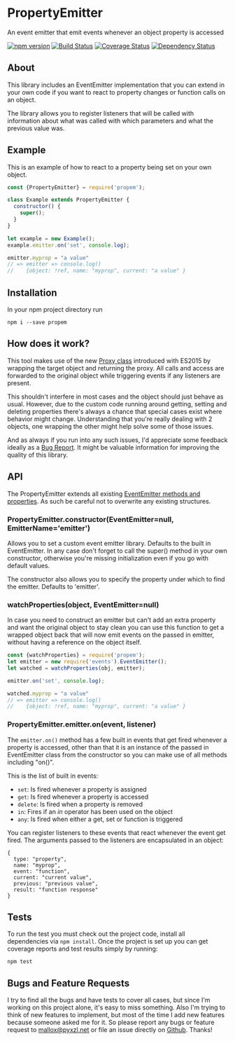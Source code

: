 # PropertyEmitter
An event emitter that emit events whenever an object property is accessed

[![npm version](https://badge.fury.io/js/propem.svg)](http://badge.fury.io/js/propem)
[![Build Status](https://travis-ci.org/mallocator/PropertyEmitter.svg?branch=master)](https://travis-ci.org/mallocator/PropertyEmitter)
[![Coverage Status](https://coveralls.io/repos/mallocator/PropertyEmitter/badge.svg?branch=master&service=github)](https://coveralls.io/github/mallocator/PropertyEmitter?branch=master)
[![Dependency Status](https://david-dm.org/mallocator/PropertyEmitter.svg)](https://david-dm.org/mallocator/PropertyEmitter)


## About
This library includes an EventEmitter implementation that you can extend in your
own code if you want to react to property changes or function calls on an object.

The library allows you to register listeners that will be called with information
about what was called with which parameters and what the previous value was.


## Example
This is an example of how to react to a property being set on your own object.

```Javascript
const {PropertyEmitter} = require('propem');

class Example extends PropertyEmitter {
  constructor() {
    super();
  }
}

let example = new Example();
example.emitter.on('set', console.log);

emitter.myprop = "a value"
// => emitter => console.log()
//    {object: !ref, name: "myprop", current: "a value" }
```


## Installation
In your npm project directory run

```
npm i --save propem
```


## How does it work?
This tool makes use of the new [Proxy class](https://developer.mozilla.org/en-US/docs/Web/JavaScript/Reference/Global_Objects/Proxy)
introduced with ES2015 by wrapping the target object and returning the proxy. All calls
and access are forwarded to the original object while triggering events if any listeners
are present.

This shouldn't interfere in most cases and the object should just behave as usual. However,
due to the custom code running around getting, setting and deleting properties there's
always a chance that special cases exist where behavior might change. Understanding that
you're really dealing with 2 objects, one wrapping the other might help solve some of those
issues.

And as always if you run into any such issues, I'd appreciate some feedback ideally as a 
[Bug Report](https://github.com/mallocator/PropertyEmitter/issues). It might be valuable
information for improving the quality of this library.  


## API
The PropertyEmitter extends all existing [EventEmitter methods and properties](https://nodejs.org/api/events.html#events_class_eventemitter).
As such be careful not to overwrite any existing structures.

### PropertyEmitter.constructor(EventEmitter=null, EmitterName='emitter')
Allows you to set a custom event emitter library. Defaults to the built
in EventEmitter. In any case don't forget to call the super() method in your
own constructor, otherwise you're missing initialization even if you go with
default values.

The constructor also allows you to specify the property under which to find the
emitter. Defaults to 'emitter'.

### watchProperties(object, EventEmitter=null)
In case you need to construct an emitter but can't add an extra property and want
the original object to stay clean you can use this function to get a wrapped object
back that will now emit events on the passed in emitter, without having a reference
on the object itself.

```Javascript
const {watchProperties} = require('propem');
let emitter = new require('events').EventEmitter();
let watched = watchProperties(obj, emitter);

emitter.on('set', console.log);

watched.myprop = "a value"
// => emitter => console.log()
//    {object: !ref, name: "myprop", current: "a value" }
```

### PropertyEmitter.emitter.on(event, listener)
The ```emitter.on()``` method has a few built in events that get fired whenever 
a property is accessed, other than that it is an instance of the passed in EventEmitter
class from the constructor so you can make use of all methods including "on()". 

This is the list of built in events:

* ```set```: Is fired whenever a property is assigned
* ```get```: Is fired whenever a property is accessed
* ```delete```: Is fired when a property is removed
* ```in```: Fires if an *in* operator has been used on the object
* ```any```: Is fired when either a get, set or function is triggered


You can register listeners to these events that react whenever the event get
fired. The arguments passed to the listeners are encapsulated in an object:

```
{
  type: "property",
  name: "myprop",
  event: "function",
  current: "current value",
  previous: "previous value",
  result: "function response"
}
```


## Tests
To run the test you must check out the project code, install all dependencies
via ```npm install```. Once the project is set up you can get coverage reports
and test results simply by running:

```
npm test
```


## Bugs and Feature Requests
I try to find all the bugs and have tests to cover all cases, but since I'm working on this project alone, it's easy to miss something.
Also I'm trying to think of new features to implement, but most of the time I add new features because someone asked me for it.
So please report any bugs or feature request to mallox@pyxzl.net or file an issue directly on [Github](https://github.com/mallocator/PropertyEmitter/issues).
Thanks!
